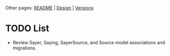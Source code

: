 Other pages:  [README](README.md) | [Design](DESIGN.md) | [Versions](VERSIONS.md)

# TODO List

* Review Sayer, Saying, SayerSource, and Source model associations and migrations.
